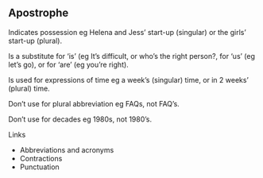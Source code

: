 ---
---
## Apostrophe

Indicates possession eg Helena and Jess’ start-up (singular) or the girls’ start-up (plural).

Is a substitute for ‘is’ (eg It’s difficult, or who’s the right person?,  for ‘us’ (eg let’s go), or for ‘are’ (eg you’re right).

Is used for expressions of time eg a week’s (singular) time, or in 2 weeks’ (plural) time.

Don’t use for plural abbreviation eg FAQs, not FAQ’s.

Don’t use for decades eg 1980s, not 1980’s.

Links
- Abbreviations and acronyms
- Contractions
- Punctuation
